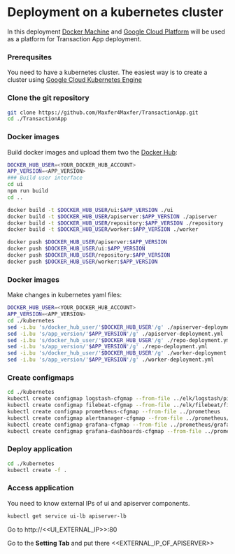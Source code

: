 # Deployment on a kubernetes cluster

In this deployment [Docker Machine](https://docs.docker.com/machine) and [Google Cloud Platform](https://cloud.google.com) will be used as a platform for Transaction App deployment.

### Prerequsites
You need to have a kubernetes cluster. The easiest way is to create a cluster using [Google Cloud Kubernetes Engine](https://cloud.google.com/kubernetes-engine/)


### Clone the git repository 
```bash
git clone https://github.com/Maxfer4Maxfer/TransactionApp.git
cd ./TransactionApp
```

### Docker images
Build docker images and upload them two the [Docker Hub](https://hub.docker.com):
```bash
DOCKER_HUB_USER=<YOUR_DOCKER_HUB_ACCOUNT>
APP_VERSION=<APP_VERSION>
### Build user interface
cd ui
npm run build
cd ..

docker build -t $DOCKER_HUB_USER/ui:$APP_VERSION ./ui
docker build -t $DOCKER_HUB_USER/apiserver:$APP_VERSION ./apiserver
docker build -t $DOCKER_HUB_USER/repository:$APP_VERSION ./repository
docker build -t $DOCKER_HUB_USER/worker:$APP_VERSION ./worker

docker push $DOCKER_HUB_USER/apiserver:$APP_VERSION
docker push $DOCKER_HUB_USER/ui:$APP_VERSION
docker push $DOCKER_HUB_USER/repository:$APP_VERSION
docker push $DOCKER_HUB_USER/worker:$APP_VERSION
```

### Docker images
Make changes in kubernetes yaml files:
```bash
DOCKER_HUB_USER=<YOUR_DOCKER_HUB_ACCOUNT>
APP_VERSION=<APP_VERSION>
cd ./kubernetes
sed -i.bu 's/docker_hub_user/'$DOCKER_HUB_USER'/g' ./apiserver-deployment.yml
sed -i.bu 's/app_version/'$APP_VERSION'/g' ./apiserver-deployment.yml
sed -i.bu 's/docker_hub_user/'$DOCKER_HUB_USER'/g' ./repo-deployment.yml
sed -i.bu 's/app_version/'$APP_VERSION'/g' ./repo-deployment.yml
sed -i.bu 's/docker_hub_user/'$DOCKER_HUB_USER'/g' ./worker-deployment.yml
sed -i.bu 's/app_version/'$APP_VERSION'/g' ./worker-deployment.yml
```

### Create configmaps
```bash
cd ./kubernetes
kubectl create configmap logstash-cfgmap --from-file ../elk/logstash/pipeline
kubectl create configmap filebeat-cfgmap --from-file ../elk/filebeat/filebeat.yml
kubectl create configmap prometheus-cfgmap --from-file ../prometheus
kubectl create configmap alertmanager-cfgmap --from-file ../prometheus/alertmanager.yml
kubectl create configmap grafana-cfgmap --from-file ../prometheus/grafana
kubectl create configmap grafana-dashboards-cfgmap --from-file ../prometheus/grafana/dashboards
```

### Deploy application
```bash
cd ./kubernetes
kubectl create -f .
```

### Access application
You need to know external IPs of ui and apiserver components.
```bash
kubectl get service ui-lb apiserver-lb
```

Go to http://<<UI_EXTERNAL_IP>>:80

Go to the **Setting Tab** and put there <<EXTERNAL_IP_OF_APISERVER>>

